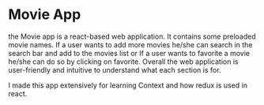 <h1>Movie App</h1>

the Movie app is a react-based web application. It contains some preloaded movie names. If a user wants to add more movies he/she can search in the search bar and add to the movies list or If a user wants to favorite a movie he/she can do so by clicking on favorite. Overall the web application is user-friendly and intuitive to understand what each section is for.


I made this app extensively for learning Context and how redux is used in react.
